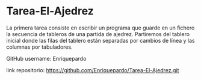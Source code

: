 # Tarea-El-Ajedrez

La primera tarea consiste en escribir un programa que guarde en un fichero la secuencia de tableros de una partida de ajedrez. Partiremos del tablero inicial donde las filas del tablero están separadas por cambios de línea y las columnas por tabuladores.

GitHub username: Enriquepardo

link repositorio: https://github.com/Enriquepardo/Tarea-El-Ajedrez.git

